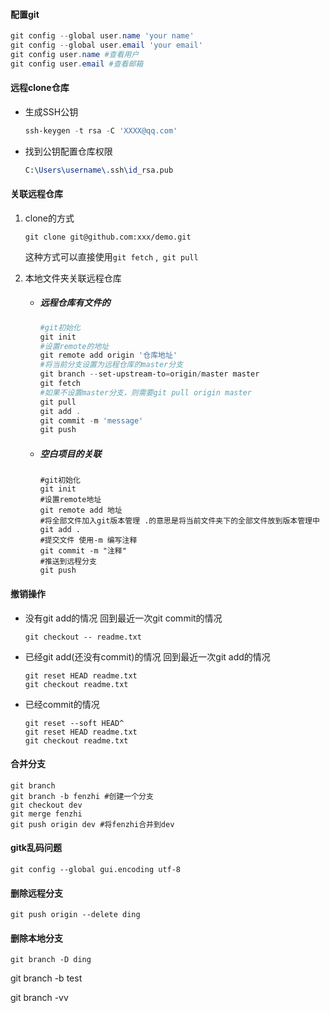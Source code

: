 #### 配置git

```powershell
git config --global user.name 'your name'
git config --global user.email 'your email'
git config user.name #查看用户
git config user.email #查看邮箱
```

#### 远程clone仓库

- 生成SSH公钥

  ```powershell
  ssh-keygen -t rsa -C 'XXXX@qq.com'
  ```

- 找到公钥配置仓库权限

  ```tex
  C:\Users\username\.ssh\id_rsa.pub
  ```

#### 关联远程仓库

1. clone的方式

   ```shell
   git clone git@github.com:xxx/demo.git
   ```

   这种方式可以直接使用`git fetch` ,` git pull`

2. 本地文件夹关联远程仓库

   - ##### 远程仓库有文件的

     ```powershell
     #git初始化
     git init
     #设置remote的地址
     git remote add origin '仓库地址' 
     #将当前分支设置为远程仓库的master分支
     git branch --set-upstream-to=origin/master master
     git fetch
     #如果不设置master分支，则需要git pull origin master
     git pull
     git add .
     git commit -m 'message'
     git push
     ```

   - ##### 空白项目的关联

     ```shell
     #git初始化
     git init
     #设置remote地址
     git remote add 地址
     #将全部文件加入git版本管理 .的意思是将当前文件夹下的全部文件放到版本管理中
     git add .
     #提交文件 使用-m 编写注释
     git commit -m "注释"
     #推送到远程分支
     git push
     ```
#### 撤销操作

- 没有git add的情况 回到最近一次git commit的情况

  ```shell
  git checkout -- readme.txt
  ```

- 已经git add(还没有commit)的情况 回到最近一次git add的情况

  ```shell
  git reset HEAD readme.txt
  git checkout readme.txt
  ```

- 已经commit的情况

  ```shell
  git reset --soft HEAD^
  git reset HEAD readme.txt
  git checkout readme.txt
  ```

  

#### 合并分支

```shell
git branch
git branch -b fenzhi #创建一个分支
git checkout dev
git merge fenzhi
git push origin dev #将fenzhi合并到dev
```

#### gitk乱码问题

```shell
git config --global gui.encoding utf-8
```

#### 删除远程分支

```shell
git push origin --delete ding
```

#### 删除本地分支

```shell
git branch -D ding
```



git branch -b test

git branch -vv 